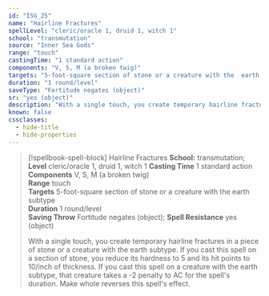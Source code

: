 ```yaml
---
id: "ISG_25"
name: "Hairline Fractures"
spellLevel: "cleric/oracle 1, druid 1, witch 1"
school: "transmutation"
source: "Inner Sea Gods"
range: "touch"
castingTime: "1 standard action"
components: "V, S, M (a broken twig)"
targets: "5-foot-square section of stone or a creature with the  earth subtype"
duration: "1 round/level"
saveType: "Fortitude negates (object)"
sr: "yes (object)"
description: "With a single touch, you create temporary hairline fractures in a piece of stone or a creature with the earth subtype. If you cast this spell on a section of stone, you reduce its hardness to 5 and its hit points to 10/inch of thickness. If you cast this spell on a creature with the earth subtype, that creature takes a -2 penalty to AC for the spell's duration. Make whole reverses this spell's effect."
known: false
cssclasses:
  - hide-title
  - hide-properties
---
```


> [!spellbook-spell-block] Hairline Fractures
> **School:** transmutation; **Level** cleric/oracle 1, druid 1, witch 1
> **Casting Time** 1 standard action  
> **Components** V, S, M (a broken twig)  
> **Range** touch  
> **Targets** 5-foot-square section of stone or a creature with the  earth subtype  
> **Duration** 1 round/level  
> **Saving Throw** Fortitude negates (object); **Spell Resistance** yes (object)
> 
> With a single touch, you create temporary hairline fractures in a piece of stone or a creature with the earth subtype. If you cast this spell on a section of stone, you reduce its hardness to 5 and its hit points to 10/inch of thickness. If you cast this spell on a creature with the earth subtype, that creature takes a -2 penalty to AC for the spell's duration. Make whole reverses this spell's effect.